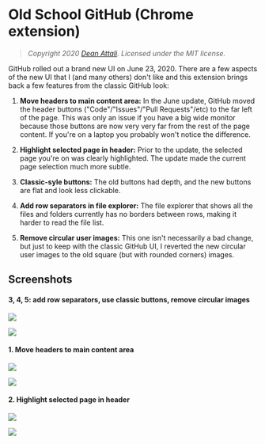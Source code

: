 # Old School GitHub (Chrome extension)

> *Copyright 2020 [Dean Attali](http://deanattali.com). Licensed under the MIT license.*

GitHub rolled out a brand new UI on June 23, 2020. There are a few aspects of the new UI that I (and many others) don't like and this extension brings back a few features from the classic GitHub look:

1. **Move headers to main content area:** In the June update, GitHub moved the header buttons ("Code"/"Issues"/"Pull Requests"/etc) to the far left of the page. This was only an issue if you have a big wide monitor because those buttons are now very very far from the rest of the page content. If you're on a laptop you probably won't notice the difference.

2. **Highlight selected page in header:** Prior to the update, the selected page you're on was clearly highlighted. The update made the current page selection much more subtle.

3. **Classic-syle buttons:** The old buttons had depth, and the new buttons are flat and look less clickable. 

4. **Add row separators in file explorer:** The file explorer that shows all the files and folders currently has no borders between rows, making it harder to read the file list.

5. **Remove circular user images:** This one isn't necessarily a bad change, but just to keep with the classic GitHub UI, I reverted the new circular user images to the old square (but with rounded corners) images.

## Screenshots

#### 3, 4, 5: add row separators, use classic buttons, remove circular images

[![](https://github.com/daattali/oldschool-github-extension/blob/master/img/doc/screenshot-main-before.png)](https://github.com/daattali/oldschool-github-extension/blob/master/img/doc/screenshot-main-before.png)

[![](https://github.com/daattali/oldschool-github-extension/blob/master/img/doc/screenshot-main-after.png)](https://github.com/daattali/oldschool-github-extension/blob/master/img/doc/screenshot-main-after.png)

#### 1. Move headers to main content area

[![](https://github.com/daattali/oldschool-github-extension/blob/master/img/doc/screenshot-borders-before.png)](https://github.com/daattali/oldschool-github-extension/blob/master/img/doc/screenshot-borders-before.png)

[![](https://github.com/daattali/oldschool-github-extension/blob/master/img/doc/screenshot-borders-after.png)](https://github.com/daattali/oldschool-github-extension/blob/master/img/doc/screenshot-borders-after.png)

#### 2. Highlight selected page in header

[![](https://github.com/daattali/oldschool-github-extension/blob/master/img/doc/screenshot-selected-before.png)](https://github.com/daattali/oldschool-github-extension/blob/master/img/doc/screenshot-selected-before.png)

[![](https://github.com/daattali/oldschool-github-extension/blob/master/img/doc/screenshot-selected-after.png)](https://github.com/daattali/oldschool-github-extension/blob/master/img/doc/screenshot-selected-after.png)

